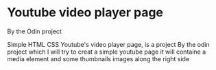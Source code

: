 <h1>Youtube video player page </h1> By the Odin project 
<p>Simple HTML CSS Youtube's video player page, is a project By the odin project which I will try to creat a simple youtube page it will 
containe a media element and some thumbnails images along the right side 
 </p>


